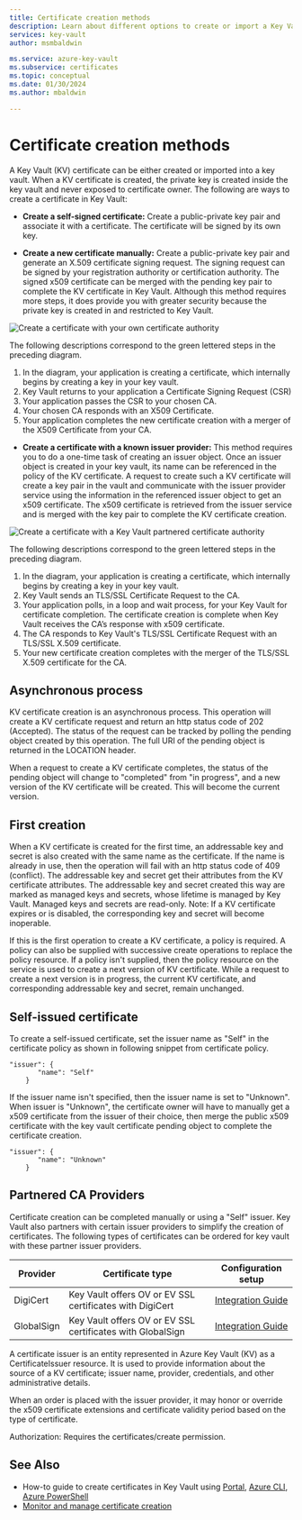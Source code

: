 ```yaml
---
title: Certificate creation methods  
description: Learn about different options to create or import a Key Vault certificate in Azure Key Vault. There are several ways to create a Key Vault certificate.
services: key-vault
author: msmbaldwin

ms.service: azure-key-vault
ms.subservice: certificates
ms.topic: conceptual
ms.date: 01/30/2024
ms.author: mbaldwin

---
```


# Certificate creation methods

 A Key Vault (KV) certificate can be either created or imported into a key vault. When a KV certificate is created, the private key is created inside the key vault and never exposed to certificate owner. The following are ways to create a certificate in Key Vault:  

- **Create a self-signed certificate:** Create a public-private key pair and associate it with a certificate. The certificate will be signed by its own key.  

- **Create a new certificate manually:** Create a public-private key pair and generate an X.509 certificate signing request. The signing request can be signed by your registration authority or certification authority. The signed x509 certificate can be merged with the pending key pair to complete the KV certificate in Key Vault. Although this method requires more steps, it does provide you with greater security because the private key is created in and restricted to Key Vault.

![Create a certificate with your own certificate authority](../media/certificate-authority-1.png)  

The following descriptions correspond to the green lettered steps in the preceding diagram.

1. In the diagram, your application is creating a certificate, which internally begins by creating a key in your key vault.
2. Key Vault returns to your application a Certificate Signing Request (CSR)
3. Your application passes the CSR to your chosen CA.
4. Your chosen CA responds with an X509 Certificate.
5. Your application completes the new certificate creation with a merger of the X509 Certificate from your CA.

- **Create a certificate with a known issuer provider:** This method requires you to do a one-time task of creating an issuer object. Once an issuer object is created in your key vault, its name can be referenced in the policy of the KV certificate. A request to create such a KV certificate will create a key pair in the vault and communicate with the issuer provider service using the information in the referenced issuer object to get an x509 certificate. The x509 certificate is retrieved from the issuer service and is merged with the key pair to complete the KV certificate creation.  

![Create a certificate with a Key Vault partnered certificate authority](../media/certificate-authority-2.png)  

The following descriptions correspond to the green lettered steps in the preceding diagram.

1. In the diagram, your application is creating a certificate, which internally begins by creating a key in your key vault.
2. Key Vault sends an TLS/SSL Certificate Request to the CA.
3. Your application polls, in a loop and wait process, for your Key Vault for certificate completion. The certificate creation is complete when Key Vault receives the CA’s response with x509 certificate.
4. The CA responds to Key Vault's TLS/SSL Certificate Request with an TLS/SSL X.509 certificate.
5. Your new certificate creation completes with the merger of the TLS/SSL X.509 certificate for the CA.

## Asynchronous process

KV certificate creation is an asynchronous process. This operation will create a KV certificate request and return an http status code of 202 (Accepted). The status of the request can be tracked by polling the pending object created by this operation. The full URI of the pending object is returned in the LOCATION header.  

When a request to create a KV certificate completes, the status of the pending object will change to "completed" from "in progress", and a new version of the KV certificate will be created. This will become the current version.  

## First creation
 When a KV certificate is created for the first time, an addressable key and secret is also created with the same name as the certificate. If the name is already in use, then the operation will fail with an http status code of 409 (conflict).
 The addressable key and secret get their attributes from the KV certificate attributes. The addressable key and secret created this way are marked as managed keys and secrets, whose lifetime is managed by Key Vault. Managed keys and secrets are read-only. Note: If a KV certificate expires or is disabled, the corresponding key and secret will become inoperable.  

 If this is the first operation to create a KV certificate, a policy is required.  A policy can also be supplied with successive create operations to replace the policy resource. If a policy isn't supplied, then the policy resource on the service is used to create a next version of KV certificate. While a request to create a next version is in progress, the current KV certificate, and corresponding addressable key and secret, remain unchanged.  

## Self-issued certificate
 To create a self-issued certificate, set the issuer name as "Self" in the certificate policy as shown in following snippet from certificate policy.  

```  
"issuer": {  
       "name": "Self"  
    }  

```  

 If the issuer name isn't specified, then the issuer name is set to "Unknown". When issuer is "Unknown", the certificate owner will have to manually get a x509 certificate from the issuer of their choice, then merge the public x509 certificate with the key vault certificate pending object to complete the certificate creation.

```  
"issuer": {  
       "name": "Unknown"  
    }  

```  

## Partnered CA Providers

Certificate creation can be completed manually or using a "Self" issuer. Key Vault also partners with certain issuer providers to simplify the creation of certificates. The following types of certificates can be ordered for key vault with these partner issuer providers.  

|Provider|Certificate type|Configuration setup  
|--------------|----------------------|------------------|
|DigiCert|Key Vault offers OV or EV SSL certificates with DigiCert| [Integration Guide](./how-to-integrate-certificate-authority.md)
|GlobalSign|Key Vault offers OV or EV SSL certificates with GlobalSign| [Integration Guide](https://support.globalsign.com/code-signing/Code-Signing-certificate-setup-in-Azure-Key-vault)

 A certificate issuer is an entity represented in Azure Key Vault (KV) as a CertificateIssuer resource. It is used to provide information about the source of a KV certificate; issuer name, provider, credentials, and other administrative details.

When an order is placed with the issuer provider, it may honor or override the x509 certificate extensions and certificate validity period based on the type of certificate.  

 Authorization: Requires the certificates/create permission.

## See Also

 - How-to guide to create certificates in Key Vault using [Portal](./quick-create-portal.md), [Azure CLI](./quick-create-cli.md), [Azure PowerShell](./quick-create-powershell.md)
 - [Monitor and manage certificate creation](create-certificate-scenarios.md)
